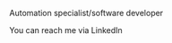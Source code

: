 Automation specialist/software developer

You can reach me via LinkedIn

<!---
OH1GIU-P/OH1GIU-P is a ✨ special ✨ repository because its `README.md` (this file) appears on your GitHub profile.
You can click the Preview link to take a look at your changes.
--->
